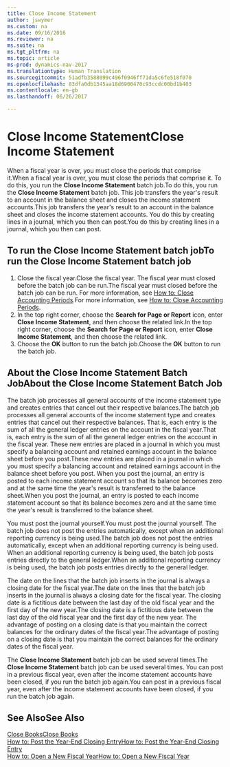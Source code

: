 ```yaml
---
title: Close Income Statement
author: jswymer
ms.custom: na
ms.date: 09/16/2016
ms.reviewer: na
ms.suite: na
ms.tgt_pltfrm: na
ms.topic: article
ms-prod: dynamics-nav-2017
ms.translationtype: Human Translation
ms.sourcegitcommit: 51adfb3588099c496f0946ff71da5c6fe518f070
ms.openlocfilehash: 83dfa0db1345aa18d6900470c93ccdc00bd1b403
ms.contentlocale: en-gb
ms.lasthandoff: 06/26/2017

---
```

# <a name="close-income-statement"></a><span data-ttu-id="33279-102">Close Income Statement</span><span class="sxs-lookup"><span data-stu-id="33279-102">Close Income Statement</span></span>
<span data-ttu-id="33279-103">When a fiscal year is over, you must close the periods that comprise it.</span><span class="sxs-lookup"><span data-stu-id="33279-103">When a fiscal year is over, you must close the periods that comprise it.</span></span> <span data-ttu-id="33279-104">To do this, you run the **Close Income Statement** batch job.</span><span class="sxs-lookup"><span data-stu-id="33279-104">To do this, you run the **Close Income Statement** batch job.</span></span> <span data-ttu-id="33279-105">This job transfers the year's result to an account in the balance sheet and closes the income statement accounts.</span><span class="sxs-lookup"><span data-stu-id="33279-105">This job transfers the year's result to an account in the balance sheet and closes the income statement accounts.</span></span> <span data-ttu-id="33279-106">You do this by creating lines in a journal, which you then can post.</span><span class="sxs-lookup"><span data-stu-id="33279-106">You do this by creating lines in a journal, which you then can post.</span></span>

## <a name="to-run-the-close-income-statement-batch-job"></a><span data-ttu-id="33279-107">To run the Close Income Statement batch job</span><span class="sxs-lookup"><span data-stu-id="33279-107">To run the Close Income Statement batch job</span></span>
1. <span data-ttu-id="33279-108">Close the fiscal year.</span><span class="sxs-lookup"><span data-stu-id="33279-108">Close the fiscal year.</span></span> <span data-ttu-id="33279-109">The fiscal year must closed before the batch job can be run.</span><span class="sxs-lookup"><span data-stu-id="33279-109">The fiscal year must closed before the batch job can be run.</span></span> <span data-ttu-id="33279-110">For more information, see [How to: Close Accounting Periods](year-close-account-periods.md).</span><span class="sxs-lookup"><span data-stu-id="33279-110">For more information, see [How to: Close Accounting Periods](year-close-account-periods.md).</span></span>
2. <span data-ttu-id="33279-111">In the top right corner, choose the **Search for Page or Report** icon, enter **Close Income Statement**, and then choose the related link.</span><span class="sxs-lookup"><span data-stu-id="33279-111">In the top right corner, choose the **Search for Page or Report** icon, enter **Close Income Statement**, and then choose the related link.</span></span>
3. <span data-ttu-id="33279-112">Choose the **OK** button to run the batch job.</span><span class="sxs-lookup"><span data-stu-id="33279-112">Choose the **OK** button to run the batch job.</span></span>

## <a name="about-the-close-income-statement-batch-job"></a><span data-ttu-id="33279-113">About the Close Income Statement Batch Job</span><span class="sxs-lookup"><span data-stu-id="33279-113">About the Close Income Statement Batch Job</span></span>
<span data-ttu-id="33279-114">The batch job processes all general accounts of the income statement type and creates entries that cancel out their respective balances.</span><span class="sxs-lookup"><span data-stu-id="33279-114">The batch job processes all general accounts of the income statement type and creates entries that cancel out their respective balances.</span></span> <span data-ttu-id="33279-115">That is, each entry is the sum of all the general ledger entries on the account in the fiscal year.</span><span class="sxs-lookup"><span data-stu-id="33279-115">That is, each entry is the sum of all the general ledger entries on the account in the fiscal year.</span></span> <span data-ttu-id="33279-116">These new entries are placed in a journal in which you must specify a balancing account and retained earnings account in the balance sheet before you post.</span><span class="sxs-lookup"><span data-stu-id="33279-116">These new entries are placed in a journal in which you must specify a balancing account and retained earnings account in the balance sheet before you post.</span></span> <span data-ttu-id="33279-117">When you post the journal, an entry is posted to each income statement account so that its balance becomes zero and at the same time the year's result is transferred to the balance sheet.</span><span class="sxs-lookup"><span data-stu-id="33279-117">When you post the journal, an entry is posted to each income statement account so that its balance becomes zero and at the same time the year's result is transferred to the balance sheet.</span></span>

<span data-ttu-id="33279-118">You must post the journal yourself.</span><span class="sxs-lookup"><span data-stu-id="33279-118">You must post the journal yourself.</span></span> <span data-ttu-id="33279-119">The batch job does not post the entries automatically, except when an additional reporting currency is being used.</span><span class="sxs-lookup"><span data-stu-id="33279-119">The batch job does not post the entries automatically, except when an additional reporting currency is being used.</span></span> <span data-ttu-id="33279-120">When an additional reporting currency is being used, the batch job posts entries directly to the general ledger.</span><span class="sxs-lookup"><span data-stu-id="33279-120">When an additional reporting currency is being used, the batch job posts entries directly to the general ledger.</span></span>

<span data-ttu-id="33279-121">The date on the lines that the batch job inserts in the journal is always a closing date for the fiscal year.</span><span class="sxs-lookup"><span data-stu-id="33279-121">The date on the lines that the batch job inserts in the journal is always a closing date for the fiscal year.</span></span> <span data-ttu-id="33279-122">The closing date is a fictitious date between the last day of the old fiscal year and the first day of the new year.</span><span class="sxs-lookup"><span data-stu-id="33279-122">The closing date is a fictitious date between the last day of the old fiscal year and the first day of the new year.</span></span> <span data-ttu-id="33279-123">The advantage of posting on a closing date is that you maintain the correct balances for the ordinary dates of the fiscal year.</span><span class="sxs-lookup"><span data-stu-id="33279-123">The advantage of posting on a closing date is that you maintain the correct balances for the ordinary dates of the fiscal year.</span></span>

<span data-ttu-id="33279-124">The **Close Income Statement** batch job can be used several times.</span><span class="sxs-lookup"><span data-stu-id="33279-124">The **Close Income Statement** batch job can be used several times.</span></span> <span data-ttu-id="33279-125">You can post in a previous fiscal year, even after the income statement accounts have been closed, if you run the batch job again.</span><span class="sxs-lookup"><span data-stu-id="33279-125">You can post in a previous fiscal year, even after the income statement accounts have been closed, if you run the batch job again.</span></span>

## <a name="see-also"></a><span data-ttu-id="33279-126">See Also</span><span class="sxs-lookup"><span data-stu-id="33279-126">See Also</span></span>
[<span data-ttu-id="33279-127">Close Books</span><span class="sxs-lookup"><span data-stu-id="33279-127">Close Books</span></span>](year-close-books.md)  
[<span data-ttu-id="33279-128">How to: Post the Year-End Closing Entry</span><span class="sxs-lookup"><span data-stu-id="33279-128">How to: Post the Year-End Closing Entry</span></span>](year-how-post-year-end-close-entry.md)  
[<span data-ttu-id="33279-129">How to: Open a New Fiscal Year</span><span class="sxs-lookup"><span data-stu-id="33279-129">How to: Open a New Fiscal Year</span></span>](finance-setup-how-open-new-fiscal-year.md)

